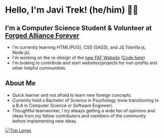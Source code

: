 # Hello, I'm Javi Trek! (he/him) 🏳️‍🌈
## I'm a Computer Science Student & Volunteer at [Forged Alliance Forever](https://github.com/FAForever)
- I'm currently learning HTML(PUG), CSS (SASS), and JS (Vanilla js, Node.js).
- I'm working on the re-design of the [new FAF Website](https://www.test.faforever.com/) ([Code here](https://github.com/FAForever/website/tree/New-Frontend))
- I'm looking to contribute and start websites/projects for non-profits and other helpful communities.

## About Me
- Quick learner and not afraid to learn new foreign concepts. 
- Currently hold a Bachelor of Science in Psychology (now transitioning to a B.A in Computer Science or Software Engineer).
- Thoughtful teamworker, I try always getting a wide fan of opinions and ideas from my fellow contributors and members of the community before implementing new ideas.


[![Top Langs](https://github-readme-stats.vercel.app/api/top-langs/?username=JaviTrek&theme=jolly&layout=compact&hide=html)](https://github.com/anuraghazra/github-readme-stats)
<br>

    

    
<!---
FemboyJavi/FemboyJavi is a ✨ special ✨ repository because its `README.md` (this file) appears on your GitHub profile.
You can click the Preview link to take a look at your changes.
--->
